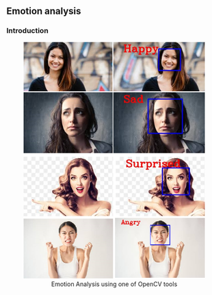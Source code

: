## Emotion analysis

### Introduction



<figure class="image"><center> 
  <img src="images/emotioin-analysis.png?raw=true"/>
  <figcaption>Emotion Analysis using one of OpenCV tools</figcaption></center> 
</figure>


